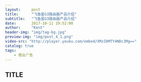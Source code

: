 ```yaml
---
layout:     post
title:      "飞鱼星G3路由器产品介绍"
subtitle:   "飞鱼星G3路由器产品介绍"
date:       2017-10-11 19:52:00
author:     "Kent"
header-img: "img/tag-bg.jpg"
preview-img: "img/post_4_1.png"
video-src: "http://player.youku.com/embed/XMzI0MTY4NDc3Mg=="
catalog: true
tags:
    - 商业广告
---
```


## TITLE